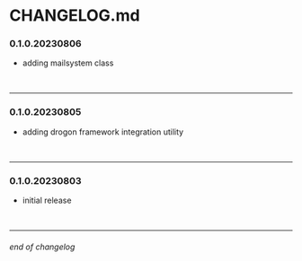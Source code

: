 # CHANGELOG.md

<!--
this is a template and always be on top
### MAJOR.MINOR.PATCH.YYYYMMDD

- foo
- bar:
    - baz

<br>

---
-->

### 0.1.0.20230806

- adding mailsystem class

<br>

---

### 0.1.0.20230805

- adding drogon framework integration utility

<br>

---

### 0.1.0.20230803

- initial release

<br>

---

###### end of changelog